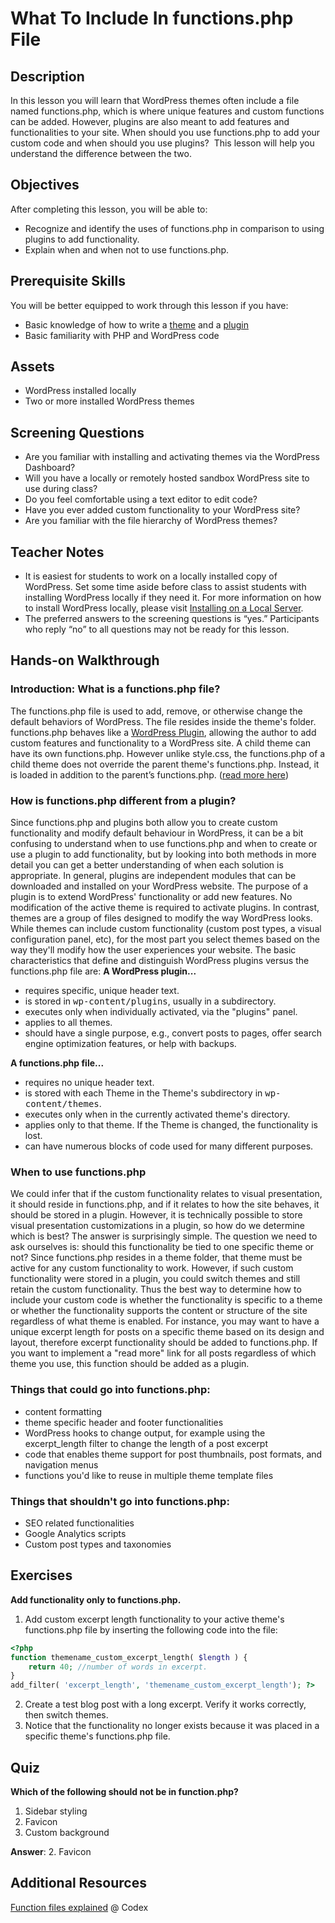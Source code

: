 # What To Include In functions.php File

## Description

In this lesson you will learn that WordPress themes often include a file named functions.php, which is where unique features and custom functions can be added. However, plugins are also meant to add features and functionalities to your site. When should you use functions.php to add your custom code and when should you use plugins?  This lesson will help you understand the difference between the two.

## Objectives

After completing this lesson, you will be able to:

*   Recognize and identify the uses of functions.php in comparison to using plugins to add functionality.
*   Explain when and when not to use functions.php.

## Prerequisite Skills

You will be better equipped to work through this lesson if you have:

*   Basic knowledge of how to write a [theme](https://codex.wordpress.org/Theme_Development) and a [plugin](https://codex.wordpress.org/Writing_a_Plugin)
*   Basic familiarity with PHP and WordPress code

## Assets

*   WordPress installed locally
*   Two or more installed WordPress themes

## Screening Questions

*   Are you familiar with installing and activating themes via the WordPress Dashboard?
*   Will you have a locally or remotely hosted sandbox WordPress site to use during class?
*   Do you feel comfortable using a text editor to edit code?
*   Have you ever added custom functionality to your WordPress site?
*   Are you familiar with the file hierarchy of WordPress themes?

## Teacher Notes

*   It is easiest for students to work on a locally installed copy of WordPress. Set some time aside before class to assist students with installing WordPress locally if they need it. For more information on how to install WordPress locally, please visit [Installing on a Local Server](https://make.wordpress.org/core/handbook/installing-a-local-server/ "Installing on a Local Server").
*   The preferred answers to the screening questions is “yes.” Participants who reply “no” to all questions may not be ready for this lesson.

## Hands-on Walkthrough

### Introduction: What is a functions.php file?

The functions.php file is used to add, remove, or otherwise change the default behaviors of WordPress. The file resides inside the theme's folder. functions.php behaves like a [WordPress Plugin](https://codex.wordpress.org/Plugins "Plugins"), allowing the author to add custom features and functionality to a WordPress site. A child theme can have its own functions.php. However unlike style.css, the functions.php of a child theme does not override the parent theme's functions.php. Instead, it is loaded in addition to the parent’s functions.php. ([read more here](https://codex.wordpress.org/Child_Themes#Using_functions.php))

### How is functions.php different from a plugin?

Since functions.php and plugins both allow you to create custom functionality and modify default behaviour in WordPress, it can be a bit confusing to understand when to use functions.php and when to create or use a plugin to add functionality, but by looking into both methods in more detail you can get a better understanding of when each solution is appropriate. In general, plugins are independent modules that can be downloaded and installed on your WordPress website. The purpose of a plugin is to extend WordPress' functionality or add new features. No modification of the active theme is required to activate plugins. In contrast, themes are a group of files designed to modify the way WordPress looks. While themes can include custom functionality (custom post types, a visual configuration panel, etc), for the most part you select themes based on the way they'll modify how the user experiences your website. The basic characteristics that define and distinguish WordPress plugins versus the functions.php file are: **A WordPress plugin...**

*   requires specific, unique header text.
*   is stored in <tt>wp-content/plugins</tt>, usually in a subdirectory.
*   executes only when individually activated, via the "plugins" panel.
*   applies to all themes.
*   should have a single purpose, e.g., convert posts to pages, offer search engine optimization features, or help with backups.

**A functions.php file...**

*   requires no unique header text.
*   is stored with each Theme in the Theme's subdirectory in <tt>wp-content/themes</tt>.
*   executes only when in the currently activated theme's directory.
*   applies only to that theme. If the Theme is changed, the functionality is lost.
*   can have numerous blocks of code used for many different purposes.

### When to use functions.php

We could infer that if the custom functionality relates to visual presentation, it should reside in functions.php, and if it relates to how the site behaves, it should be stored in a plugin. However, it is technically possible to store visual presentation customizations in a plugin, so how do we determine which is best? The answer is surprisingly simple. The question we need to ask ourselves is: should this functionality be tied to one specific theme or not? Since functions.php resides in a theme folder, that theme must be active for any custom functionality to work. However, if such custom functionality were stored in a plugin, you could switch themes and still retain the custom functionality. Thus the best way to determine how to include your custom code is whether the functionality is specific to a theme or whether the functionality supports the content or structure of the site regardless of what theme is enabled. For instance, you may want to have a unique excerpt length for posts on a specific theme based on its design and layout, therefore excerpt functionality should be added to functions.php. If you want to implement a "read more" link for all posts regardless of which theme you use, this function should be added as a plugin.

### Things that could go into functions.php:

*   content formatting
*   theme specific header and footer functionalities
*   WordPress hooks to change output, for example using the excerpt_length filter to change the length of a post excerpt
*   code that enables theme support for post thumbnails, post formats, and navigation menus
*   functions you'd like to reuse in multiple theme template files

### Things that shouldn't go into functions.php:

*   SEO related functionalities
*   Google Analytics scripts
*   Custom post types and taxonomies

## Exercises

**Add functionality only to functions.php.**

1.  Add custom excerpt length functionality to your active theme's functions.php file by inserting the following code into the file: 
```php
<?php
function themename_custom_excerpt_length( $length ) { 
    return 40; //number of words in excerpt.
} 
add_filter( 'excerpt_length', 'themename_custom_excerpt_length'); ?>
```
2.  Create a test blog post with a long excerpt. Verify it works correctly, then switch themes.
3.  Notice that the functionality no longer exists because it was placed in a specific theme's functions.php file.

## Quiz

**Which of the following should not be in function.php?**

1.  Sidebar styling
2.  Favicon
3.  Custom background

**Answer**: 2\. Favicon

## Additional Resources

[Function files explained](https://codex.wordpress.org/Functions_File_Explained) @ Codex

